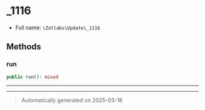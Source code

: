 
# _1116





* Full name: `\Zotlabs\Update\_1116`




## Methods


### run



```php
public run(): mixed
```












***


***
> Automatically generated on 2025-03-18
